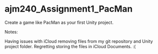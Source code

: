 # ajm240_Assignment1_PacMan
Create a game like PacMan as your first Unity project.

Notes:

Having issues with iCloud removing files from my git repository and Unity project folder. Regretting storing the files in iCloud Documents. :(
